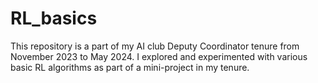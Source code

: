 # RL_basics
This repository is a part of my AI club Deputy Coordinator tenure from November 2023 to May 2024. I explored and experimented with various basic RL algorithms as part of a mini-project in my tenure.
